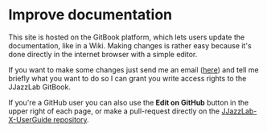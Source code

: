 # Improve documentation

This site is hosted on the GitBook platform, which lets users update the documentation, like in a Wiki. Making changes is rather easy because it's done directly in the internet browser with a simple editor.

If you want to make some changes just send me an email \([here](https://www.jjazzlab.com/en/contact/)\) and tell me briefly what you want to do so I can grant you write access rights to the JJazzLab GitBook. 

If you're a GitHub user you can also use the **Edit on GitHub** button in the upper right of each page, or make a pull-request directly on the [JJazzLab-X-UserGuide repository](https://github.com/jjazzboss/JJazzLab-X-UserGuide).









